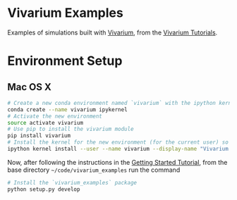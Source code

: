 # Vivarium Examples
Examples of simulations built with [Vivarium](https://vivarium.readthedocs.io/en/latest/index.html), from the [Vivarium Tutorials](https://vivarium.readthedocs.io/en/latest/tutorials/index.html).


# Environment Setup

## Mac OS X

```bash
# Create a new conda environment named `vivarium` with the ipython kernel installed
conda create --name vivarium ipykernel
# Activate the new environment
source activate vivarium
# Use pip to install the vivarium module
pip install vivarium
# Install the kernel for the new environment (for the current user) so Jupyter will detect it
ipython kernel install --user --name vivarium --display-name "Vivarium (Python 3.7)"
```

Now, after following the instructions in the [Getting Started Tutorial](https://vivarium.readthedocs.io/en/latest/tutorials/getting_started.html), from the base directory `~/code/vivarium_examples` run the command

```bash
# Install the `vivarium_examples` package
python setup.py develop
```
